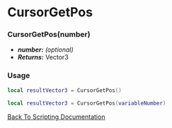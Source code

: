 # CursorGetPos

### CursorGetPos(number)
- ***number:*** *(optional)* 
- ***Returns:*** Vector3

### Usage

```Lua
local resultVector3 = CursorGetPos()
```

```Lua
local resultVector3 = CursorGetPos(variableNumber)
```



[Back To Scripting Documentation](../README.md)
